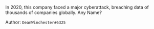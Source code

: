 In 2020, this company faced a major cyberattack, breaching data of thousands of companies globally. Any Name?

Author: `DeanWinchester#6325`